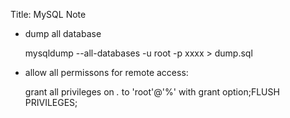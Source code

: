 Title: MySQL Note

* dump all database

    mysqldump --all-databases -u root -p xxxx > dump.sql

* allow all permissons for remote access:

    grant all privileges on *.* to 'root'@'%' with grant option;FLUSH PRIVILEGES;